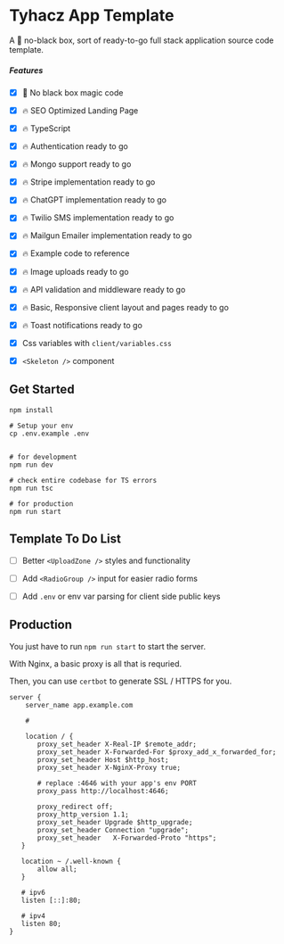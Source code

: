 # Tyhacz App Template

A 🚫 no-black box, sort of ready-to-go full stack application source code template.

##### Features
- [x] 🚫 No black box magic code
- [x] 🔥 SEO Optimized Landing Page
- [x] 🔥 TypeScript
- [x] 🔥 Authentication ready to go
- [x] 🔥 Mongo support ready to go
- [x] 🔥 Stripe implementation ready to go
- [x] 🔥 ChatGPT implementation ready to go
- [x] 🔥 Twilio SMS implementation ready to go
- [x] 🔥 Mailgun Emailer implementation ready to go
- [x] 🔥 Example code to reference
- [x] 🔥 Image uploads ready to go
- [x] 🔥 API validation and middleware ready to go
- [x] 🔥 Basic, Responsive client layout and pages ready to go
- [x] 🔥 Toast notifications ready to go
- [x] Css variables with `client/variables.css`
- [x] `<Skeleton />` component


## Get Started
```
npm install

# Setup your env
cp .env.example .env


# for development
npm run dev

# check entire codebase for TS errors
npm run tsc

# for production
npm run start
```

## Template To Do List
- [ ] Better `<UploadZone />` styles and functionality
- [ ] Add `<RadioGroup />` input for easier radio forms
- [ ] Add `.env` or env var parsing for client side public keys


## Production

You just have to run `npm run start` to start the server.

With Nginx, a basic proxy is all that is requried.

Then, you can use `certbot` to generate SSL / HTTPS for you.

```nginx
server {
    server_name app.example.com

    # 

    location / {
       proxy_set_header X-Real-IP $remote_addr;
       proxy_set_header X-Forwarded-For $proxy_add_x_forwarded_for;
       proxy_set_header Host $http_host;
       proxy_set_header X-NginX-Proxy true;

       # replace :4646 with your app's env PORT
       proxy_pass http://localhost:4646;

       proxy_redirect off;
       proxy_http_version 1.1;
       proxy_set_header Upgrade $http_upgrade;
       proxy_set_header Connection "upgrade";
       proxy_set_header   X-Forwarded-Proto "https";
   }

   location ~ /.well-known {
       allow all;
   }

   # ipv6
   listen [::]:80;

   # ipv4
   listen 80;
}
```


